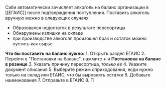 Саби автоматически зачисляет алкоголь на баланс организации в [[ЕГАИС]] после подтверждения поступления.
Поставить алкоголь вручную можно в следующих случаях:
- Образовался недостаток в результате пересортицы
- Обнаружены излишки на складе
- при производстве алкоголя произошел брак и остаток можно пустить как сырье

**Что бы поставить на баланс нужно:**
	1. Открыть раздел ЕГАИС
	2. Перейти в "Постановки на баланс", нажмите **+** и **Постановка на баланс в рознице**
	3. Указать причину пересортица, _только ее_
	4. Укажите документ списания
	5. Выберите режим оприходования, есди нужно только на склад или ЕГАИС, что бы выровнять остатки
	6. Добавьте наименования
	7. Отправьте в ЕГАИС
	8. П